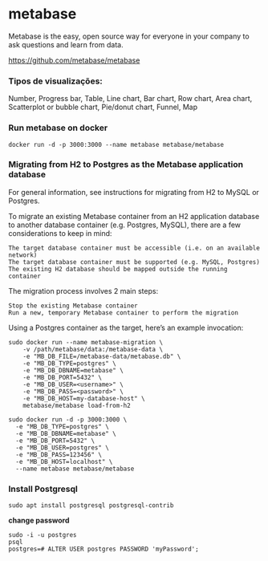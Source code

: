 # metabase
Metabase is the easy, open source way for everyone in your company to ask questions and learn from data.

https://github.com/metabase/metabase

### Tipos de visualizações: 
Number, Progress bar, Table, Line chart, Bar chart, Row chart, Area chart, Scatterplot or bubble chart, Pie/donut chart, Funnel, Map

### Run metabase on docker

```
docker run -d -p 3000:3000 --name metabase metabase/metabase
```

### Migrating from H2 to Postgres as the Metabase application database

For general information, see instructions for migrating from H2 to MySQL or Postgres.

To migrate an existing Metabase container from an H2 application database to another database container (e.g. Postgres, MySQL), there are a few considerations to keep in mind:

    The target database container must be accessible (i.e. on an available network)
    The target database container must be supported (e.g. MySQL, Postgres)
    The existing H2 database should be mapped outside the running container

The migration process involves 2 main steps:

    Stop the existing Metabase container
    Run a new, temporary Metabase container to perform the migration

Using a Postgres container as the target, here’s an example invocation:

```
sudo docker run --name metabase-migration \
    -v /path/metabase/data:/metabase-data \
    -e "MB_DB_FILE=/metabase-data/metabase.db" \
    -e "MB_DB_TYPE=postgres" \
    -e "MB_DB_DBNAME=metabase" \
    -e "MB_DB_PORT=5432" \
    -e "MB_DB_USER=<username>" \
    -e "MB_DB_PASS=<password>" \
    -e "MB_DB_HOST=my-database-host" \
    metabase/metabase load-from-h2
```
```
sudo docker run -d -p 3000:3000 \
  -e "MB_DB_TYPE=postgres" \
  -e "MB_DB_DBNAME=metabase" \
  -e "MB_DB_PORT=5432" \
  -e "MB_DB_USER=postgres" \
  -e "MB_DB_PASS=123456" \
  -e "MB_DB_HOST=localhost" \
  --name metabase metabase/metabase
```
### Install Postgresql
```
sudo apt install postgresql postgresql-contrib
```

**change password**
```
sudo -i -u postgres
psql
postgres=# ALTER USER postgres PASSWORD 'myPassword';
```


